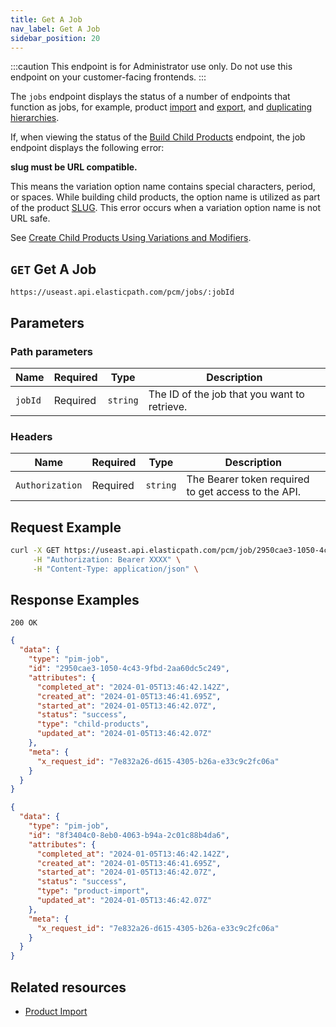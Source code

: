 ```yaml
---
title: Get A Job
nav_label: Get A Job
sidebar_position: 20
---
```


:::caution
This endpoint is for Administrator use only. Do not use this endpoint on your customer-facing frontends.
:::

The `jobs` endpoint displays the status of a number of endpoints that function as jobs, for example, product [import](/docs/pxm/products/importing-products/overview) and [export](/docs/pxm/products/exporting-products/export-products), and [duplicating hierarchies](/docs/pxm/hierarchies/hierarchies-api/duplicate-a-hierarchy).

If, when viewing the status of the [Build Child Products](/docs/pxm/products/pxm-product-variations/child-products-api/build-child-products) endpoint, the job endpoint displays the following error:

**slug must be URL compatible.**  

This means the variation option name contains special characters, period, or spaces. While building child products, the option name is utilized as part of the product [SLUG](/docs/pxm/products/ep-pxm-products-api/pxm-products-api-overview#the-attributes-object). This error occurs when a variation option name is not URL safe.

See [Create Child Products Using Variations and Modifiers](/docs/pxm/products/pxm-product-variations/generate-pxm-variations).

## `GET` Get A Job

```http
https://useast.api.elasticpath.com/pcm/jobs/:jobId
```

## Parameters

### Path parameters

| Name | Required | Type | Description |
| --- | --- | --- | --- |
| `jobId` | Required | `string` | The ID of the job that you want to retrieve.|

### Headers

| Name | Required | Type | Description |
| --- | --- | --- | --- |
| `Authorization` | Required | `string` | The Bearer token required to get access to the API. |

## Request Example

```bash
curl -X GET https://useast.api.elasticpath.com/pcm/job/2950cae3-1050-4c43-9fbd-2aa60dc5c249 \
     -H "Authorization: Bearer XXXX" \
     -H "Content-Type: application/json" \
```

## Response Examples

`200 OK`

```json
{
  "data": {
    "type": "pim-job",
    "id": "2950cae3-1050-4c43-9fbd-2aa60dc5c249",
    "attributes": {
      "completed_at": "2024-01-05T13:46:42.142Z",
      "created_at": "2024-01-05T13:46:41.695Z",
      "started_at": "2024-01-05T13:46:42.07Z",
      "status": "success",
      "type": "child-products",
      "updated_at": "2024-01-05T13:46:42.07Z"
    },
    "meta": {
      "x_request_id": "7e832a26-d615-4305-b26a-e33c9c2fc06a"
    }
  }
}
```

```json
{
  "data": {
    "type": "pim-job",
    "id": "8f3404c0-8eb0-4063-b94a-2c01c88b4da6",
    "attributes": {
      "completed_at": "2024-01-05T13:46:42.142Z",
      "created_at": "2024-01-05T13:46:41.695Z",
      "started_at": "2024-01-05T13:46:42.07Z",
      "status": "success",
      "type": "product-import",
      "updated_at": "2024-01-05T13:46:42.07Z"
    },
    "meta": {
      "x_request_id": "7e832a26-d615-4305-b26a-e33c9c2fc06a"
    }
  }
}
```

## Related resources

- [Product Import](/docs/pxm/products/importing-products/overview)
